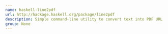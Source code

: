 ```yaml
---
name: haskell-line2pdf
url: http://hackage.haskell.org/package/line2pdf
description: Simple command-line utility to convert text into PDF URL : http://hackage.
group: None
---
```

